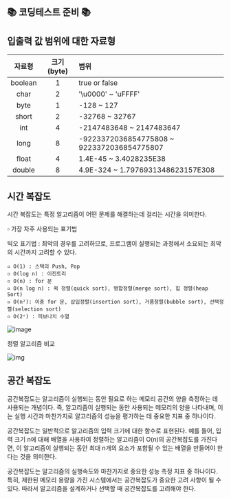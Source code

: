 
## :books: 코딩테스트 준비 :books:


## 입출력 값 범위에 대한 자료형

| 자료형 | 크기 (byte) | 범위 |
| :-: | :-: | :- |
| boolean   | 1 | true or false |
| char   | 2    | '\u0000' ~ 'uFFFF' |
| byte   | 1    | -128 ~ 127 |
| short   | 2    | -32768 ~ 32767 |
| int   | 4    | -2147483648 ~ 2147483647 |
| long   | 8    | -9223372036854775808 ~ 9223372036854775807 |
| float   | 4    | 1.4E-45 ~ 3.4028235E38 |
| double   | 8    | 4.9E-324 ~ 1.7976931348623157E308 |

## 시간 복잡도

시간 복잡도는 특정 알고리즘이 어떤 문제를 해결하는데 걸리는 시간을 의미한다.

▫ 가장 자주 사용되는 표기법 

빅오 표기법 : 최악의 경우를 고려하므로, 프로그램이 실행되는 과정에서 소요되는 최악의 시간까지 고려할 수 있다.

```
▫ O(1) : 스택의 Push, Pop
▫ O(log n) : 이진트리
▫ O(n) : for 문
▫ O(n log n) : 퀵 정렬(quick sort), 병합정렬(merge sort), 힙 정렬(heap Sort)
▫ O(n²): 이중 for 문, 삽입정렬(insertion sort), 거품정렬(bubble sort), 선택정렬(selection sort)
▫ O(2ⁿ) : 피보나치 수열
```
![image](https://user-images.githubusercontent.com/99658884/230339264-92c466e4-a6ce-4e2e-869a-2a5f030ff249.png)

정렬 알고리즘 비교

![img](https://user-images.githubusercontent.com/99658884/230342374-d6cfd81d-be41-4092-a0ee-eaeee3b229e7.gif)

## 공간 복잡도

공간복잡도는 알고리즘이 실행되는 동안 필요로 하는 메모리 공간의 양을 측정하는 데 사용되는 개념이다. 즉, 알고리즘이 실행되는 동안 사용되는 메모리의 양을 나타내며, 이는 실행 시간과 마찬가지로 알고리즘의 성능을 평가하는 데 중요한 지표 중 하나이다.

공간복잡도는 일반적으로 알고리즘의 입력 크기에 대한 함수로 표현된다. 예를 들어, 입력 크기 n에 대해 배열을 사용하여 정렬하는 알고리즘이 O(n)의 공간복잡도를 가진다면, 이 알고리즘이 실행되는 동안 최대 n개의 요소가 포함될 수 있는 배열을 만들어야 한다는 것을 의미한다.

공간복잡도는 알고리즘의 실행속도와 마찬가지로 중요한 성능 측정 지표 중 하나이다. 특히, 제한된 메모리 용량을 가진 시스템에서는 공간복잡도가 중요한 고려 사항이 될 수 있다. 따라서 알고리즘을 설계하거나 선택할 때 공간복잡도를 고려해야 한다.





